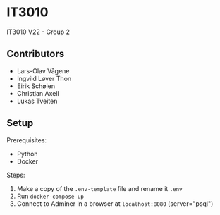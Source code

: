 # IT3010

IT3010 V22 - Group 2

## Contributors

- Lars-Olav Vågene
- Ingvild Løver Thon
- Eirik Schøien
- Christian Axell
- Lukas Tveiten

## Setup

Prerequisites:

- Python
- Docker

Steps:

1. Make a copy of the `.env-template` file and rename it `.env`
2. Run `docker-compose up`
3. Connect to Adminer in a browser at `localhost:8080` (server="psql")
